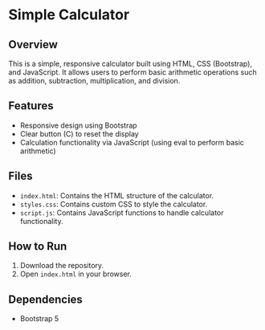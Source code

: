 # Simple Calculator

## Overview
This is a simple, responsive calculator built using HTML, CSS (Bootstrap), and JavaScript. It allows users to perform basic arithmetic operations such as addition, subtraction, multiplication, and division.

## Features
- Responsive design using Bootstrap
- Clear button (C) to reset the display
- Calculation functionality via JavaScript (using eval to perform basic arithmetic)

## Files
- `index.html`: Contains the HTML structure of the calculator.
- `styles.css`: Contains custom CSS to style the calculator.
- `script.js`: Contains JavaScript functions to handle calculator functionality.

## How to Run
1. Download the repository.
2. Open `index.html` in your browser.

## Dependencies
- Bootstrap 5
